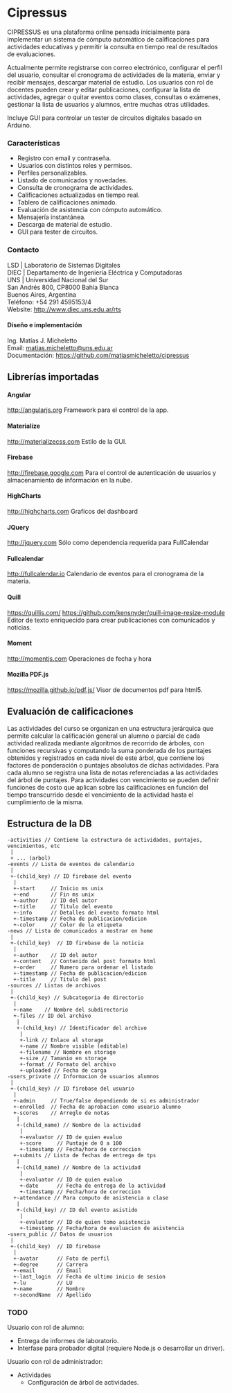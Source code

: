 # Cipressus

CIPRESSUS es una plataforma online pensada inicialmente para implementar un sistema de cómputo automático de calificaciones para actividades educativas y permitir la consulta en tiempo real de resultados de evaluaciones. 

Actualmente permite registrarse con correo electrónico, configurar el perfil del usuario, consultar el cronograma de actividades de la materia, enviar y recibir mensajes, descargar material de estudio. Los usuarios con rol de docentes pueden crear y editar publicaciones, configurar la lista de actividades, agregar o quitar eventos como clases, consultas o exámenes, gestionar la lista de usuarios y alumnos, entre muchas otras utilidades.

Incluye GUI para controlar un tester de circuitos digitales basado en Arduino.


### Características
  - Registro con email y contraseña.
  - Usuarios con distintos roles y permisos.
  - Perfiles personalizables.
  - Listado de comunicados y novedades.
  - Consulta de cronograma de actividades.
  - Calificaciones actualizadas en tiempo real.
  - Tablero de calificaciones animado.
  - Evaluación de asistencia con cómputo automático.
  - Mensajería instantánea.
  - Descarga de material de estudio.
  - GUI para tester de circuitos.


### Contacto
LSD | Laboratorio de Sistemas Digitales  
DIEC | Departamento de Ingeniería Eléctrica y Computadoras  
UNS | Universidad Nacional del Sur  
San Andrés 800, CP8000 Bahía Blanca  
Buenos Aires, Argentina  
Teléfono: +54 291 4595153/4  
Website: http://www.diec.uns.edu.ar/rts  


#### Diseño e implementación
Ing. Matías J. Micheletto  
Email: matias.micheletto@uns.edu.ar  
Documentación: https://github.com/matiasmicheletto/cipressus  



## Librerías importadas
#### Angular
http://angularjs.org
Framework para el control de la app.
#### Materialize
http://materializecss.com
Estilo de la GUI.
#### Firebase
http://firebase.google.com
Para el control de autenticación de usuarios y almacenamiento de información en la nube.
#### HighCharts
http://highcharts.com
Graficos del dashboard
#### JQuery
http://jquery.com
Sólo como dependencia requerida para FullCalendar
#### Fullcalendar
http://fullcalendar.io
Calendario de eventos para el cronograma de la materia. 
#### Quill
https://quilljs.com/
https://github.com/kensnyder/quill-image-resize-module
Editor de texto enriquecido para crear publicaciones con comunicados y noticias.
#### Moment
http://momentjs.com
Operaciones de fecha y hora
#### Mozilla PDF.js
https://mozilla.github.io/pdf.js/
Visor de documentos pdf para html5.


## Evaluación de calificaciones
Las actividades del curso se organizan en una estructura jerárquica que permite calcular la calificación general un alumno o parcial de cada actividad realizada mediante algoritmos de recorrido de árboles, con funciones recursivas y computando la suma ponderada de los puntajes obtenidos y registrados en cada nivel de este árbol, que contiene los factores de ponderación o puntajes absolutos de dichas actividades. Para cada alumno se registra una lista de notas referenciadas a las actividades del árbol de puntajes. Para actividades con vencimiento se pueden definir funciones de costo que aplican sobre las calificaciones en función del tiempo transcurrido desde el vencimiento de la actividad hasta el cumplimiento de la misma.


## Estructura de la DB
```
-activities // Contiene la estructura de actividades, puntajes, vencimientos, etc
 |
 + ... (arbol)
-events // Lista de eventos de calendario
 | 
 +-(child_key) // ID firebase del evento
  |
  +-start     // Inicio ms unix
  +-end       // Fin ms unix
  +-author    // ID del autor
  +-title     // Titulo del evento
  +-info      // Detalles del evento formato html
  +-timestamp // Fecha de publicacion/edicion
  +-color     // Color de la etiqueta
-news // Lista de comunicados a mostrar en home
 |
 +-(child_key)  // ID firebase de la noticia
  |
  +-author    // ID del autor
  +-content   // Contenido del post formato html
  +-order     // Numero para ordenar el listado
  +-timestamp // Fecha de publicacion/edicion
  +-title     // Titulo del post
-sources // Listas de archivos
 |
 +-(child_key) // Subcategoria de directorio
  |
  +-name    // Nombre del subdirectorio
  +-files // ID del archivo
   |
   +-(child_key) // Identificador del archivo
    |
    +-link // Enlace al storage
    +-name // Nombre visible (editable)
    +-filename // Nombre en storage
    +-size // Tamanio en storage
    +-format // Formato del archivo
    +-uploaded // Fecha de carga
-users_private // Informacion de usuarios alumnos
 |
 +-(child_key) // ID firebase del usuario
  |
  +-admin     // True/false dependiendo de si es administrador
  +-enrolled  // Fecha de aprobacion como usuario alumno
  +-scores    // Arreglo de notas
   |
   +-(child_name) // Nombre de la actividad 
    |
    +-evaluator // ID de quien evaluo
    +-score     // Puntaje de 0 a 100
    +-timestamp // Fecha/hora de correccion
  +-submits // Lista de fechas de entrega de tps
   |
   +-(child_name) // Nombre de la actividad 
    |
    +-evaluator // ID de quien evaluo
    +-date      // Fecha de entrega de la actividad
    +-timestamp // Fecha/hora de correccion
  +-attendance // Para computo de asistencia a clase
   |
   +-(child_key) // ID del evento asistido
    |
    +-evaluator // ID de quien tomo asistencia
    +-timestamp // Fecha/hora de evaluacion de asistencia
-users_public // Datos de usuarios
 |
 +-(child_key)  // ID firebase
  |
  +-avatar      // Foto de perfil
  +-degree      // Carrera
  +-email       // Email
  +-last_login  // Fecha de ultimo inicio de sesion
  +-lu          // LU
  +-name        // Nombre
  +-secondName  // Apellido
```



### TODO

Usuario con rol de alumno:  

  - Entrega de informes de laboratorio.
  - Interfase para probador digital (requiere Node.js o desarrollar un driver).


Usuario con rol de administrador:  

  - Actividades  
    - Configuración de árbol de actividades.  